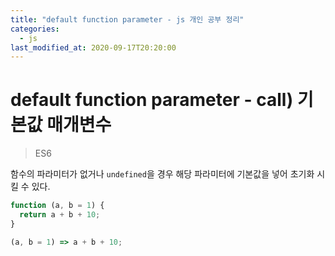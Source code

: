 ```yaml
---
title: "default function parameter - js 개인 공부 정리"
categories: 
  - js
last_modified_at: 2020-09-17T20:20:00
---
```


# default function parameter - call) 기본값 매개변수

> ES6

함수의 파라미터가 없거나 `undefined`을 경우 해당 파라미터에 기본값을 넣어 초기화 시킬 수 있다.

```js
function (a, b = 1) {
  return a + b + 10;
}

(a, b = 1) => a + b + 10;
```
